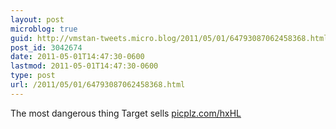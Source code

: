 ```yaml
---
layout: post
microblog: true
guid: http://vmstan-tweets.micro.blog/2011/05/01/64793087062458368.html
post_id: 3042674
date: 2011-05-01T14:47:30-0600
lastmod: 2011-05-01T14:47:30-0600
type: post
url: /2011/05/01/64793087062458368.html
---
```

The most dangerous thing Target sells [picplz.com/hxHL](http://picplz.com/hxHL)
